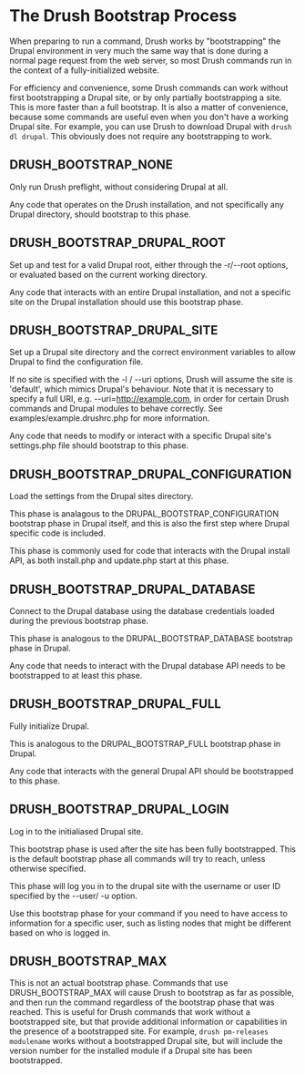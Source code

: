 The Drush Bootstrap Process
===========================

When preparing to run a command, Drush works by "bootstrapping" the Drupal environment in very much the same way that is done during a normal page request from the web server, so most Drush commands run in the context of a fully-initialized website.

For efficiency and convenience, some Drush commands can work without first bootstrapping a Drupal site, or by only partially bootstrapping a site. This is more faster than a full bootstrap. It is also a matter of convenience, because some commands are useful even when you don't have a working Drupal site. For example, you can use Drush to download Drupal with `drush dl drupal`. This obviously does not require any bootstrapping to work.

DRUSH\_BOOTSTRAP\_NONE
-----------------------

Only run Drush preflight, without considering Drupal at all.

Any code that operates on the Drush installation, and not specifically any Drupal directory, should bootstrap to this phase.

DRUSH\_BOOTSTRAP\_DRUPAL\_ROOT
------------------------------

Set up and test for a valid Drupal root, either through the -r/--root options, or evaluated based on the current working directory.

Any code that interacts with an entire Drupal installation, and not a specific site on the Drupal installation should use this bootstrap phase.

DRUSH\_BOOTSTRAP\_DRUPAL\_SITE
------------------------------

Set up a Drupal site directory and the correct environment variables to allow Drupal to find the configuration file.

If no site is specified with the -l / --uri options, Drush will assume the site is 'default', which mimics Drupal's behaviour.  Note that it is necessary to specify a full URI, e.g. --uri=http://example.com, in order for certain Drush commands and Drupal modules to behave correctly. See examples/example.drushrc.php for more information. 

Any code that needs to modify or interact with a specific Drupal site's settings.php file should bootstrap to this phase.

DRUSH\_BOOTSTRAP\_DRUPAL\_CONFIGURATION
---------------------------------------

Load the settings from the Drupal sites directory.

This phase is analagous to the DRUPAL\_BOOTSTRAP\_CONFIGURATION bootstrap phase in Drupal itself, and this is also the first step where Drupal specific code is included.

This phase is commonly used for code that interacts with the Drupal install API, as both install.php and update.php start at this phase.

DRUSH\_BOOTSTRAP\_DRUPAL\_DATABASE
----------------------------------

Connect to the Drupal database using the database credentials loaded during the previous bootstrap phase.

This phase is analogous to the DRUPAL\_BOOTSTRAP\_DATABASE bootstrap phase in Drupal.

Any code that needs to interact with the Drupal database API needs to be bootstrapped to at least this phase.

DRUSH\_BOOTSTRAP\_DRUPAL\_FULL
------------------------------

Fully initialize Drupal.

This is analogous to the DRUPAL\_BOOTSTRAP\_FULL bootstrap phase in Drupal.

Any code that interacts with the general Drupal API should be bootstrapped to this phase.

DRUSH\_BOOTSTRAP\_DRUPAL\_LOGIN
-------------------------------

Log in to the initialiased Drupal site.

This bootstrap phase is used after the site has been fully bootstrapped. This is the default bootstrap phase all commands will try to reach, unless otherwise specified.

This phase will log you in to the drupal site with the username or user ID specified by the --user/ -u option.

Use this bootstrap phase for your command if you need to have access to information for a specific user, such as listing nodes that might be different based on who is logged in.

DRUSH\_BOOTSTRAP\_MAX
---------------------

This is not an actual bootstrap phase. Commands that use DRUSH\_BOOTSTRAP\_MAX will cause Drush to bootstrap as far as possible, and then run the command regardless of the bootstrap phase that was reached. This is useful for Drush commands that work without a bootstrapped site, but that provide additional information or capabilities in the presence of a bootstrapped site. For example, `drush pm-releases modulename` works without a bootstrapped Drupal site, but will include the version number for the installed module if a Drupal site has been bootstrapped.

